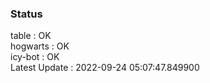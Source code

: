 ### Status


table : OK  
hogwarts : OK  
icy-bot : OK  
Latest Update : 2022-09-24 05:07:47.849900
